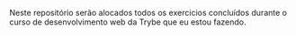 Neste repositório serão alocados todos os exercicios concluídos durante o curso de desenvolvimento web da Trybe que eu estou fazendo.
